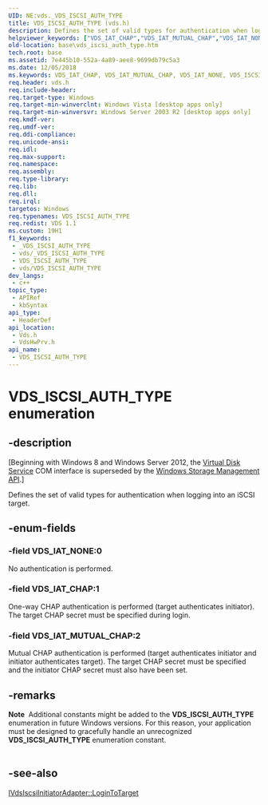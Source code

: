 ```yaml
---
UID: NE:vds._VDS_ISCSI_AUTH_TYPE
title: VDS_ISCSI_AUTH_TYPE (vds.h)
description: Defines the set of valid types for authentication when logging into an iSCSI target.
helpviewer_keywords: ["VDS_IAT_CHAP","VDS_IAT_MUTUAL_CHAP","VDS_IAT_NONE","VDS_ISCSI_AUTH_TYPE","VDS_ISCSI_AUTH_TYPE enumeration [VDS]","base.vds_iscsi_auth_type","vds/VDS_IAT_CHAP","vds/VDS_IAT_MUTUAL_CHAP","vds/VDS_IAT_NONE","vds/VDS_ISCSI_AUTH_TYPE","vdshwprv/VDS_IAT_CHAP","vdshwprv/VDS_IAT_MUTUAL_CHAP","vdshwprv/VDS_IAT_NONE","vdshwprv/VDS_ISCSI_AUTH_TYPE"]
old-location: base\vds_iscsi_auth_type.htm
tech.root: base
ms.assetid: 7e445b10-552a-4a89-aee8-9699db79c5a3
ms.date: 12/05/2018
ms.keywords: VDS_IAT_CHAP, VDS_IAT_MUTUAL_CHAP, VDS_IAT_NONE, VDS_ISCSI_AUTH_TYPE, VDS_ISCSI_AUTH_TYPE enumeration [VDS], base.vds_iscsi_auth_type, vds/VDS_IAT_CHAP, vds/VDS_IAT_MUTUAL_CHAP, vds/VDS_IAT_NONE, vds/VDS_ISCSI_AUTH_TYPE, vdshwprv/VDS_IAT_CHAP, vdshwprv/VDS_IAT_MUTUAL_CHAP, vdshwprv/VDS_IAT_NONE, vdshwprv/VDS_ISCSI_AUTH_TYPE
req.header: vds.h
req.include-header: 
req.target-type: Windows
req.target-min-winverclnt: Windows Vista [desktop apps only]
req.target-min-winversvr: Windows Server 2003 R2 [desktop apps only]
req.kmdf-ver: 
req.umdf-ver: 
req.ddi-compliance: 
req.unicode-ansi: 
req.idl: 
req.max-support: 
req.namespace: 
req.assembly: 
req.type-library: 
req.lib: 
req.dll: 
req.irql: 
targetos: Windows
req.typenames: VDS_ISCSI_AUTH_TYPE
req.redist: VDS 1.1
ms.custom: 19H1
f1_keywords:
 - _VDS_ISCSI_AUTH_TYPE
 - vds/_VDS_ISCSI_AUTH_TYPE
 - VDS_ISCSI_AUTH_TYPE
 - vds/VDS_ISCSI_AUTH_TYPE
dev_langs:
 - c++
topic_type:
 - APIRef
 - kbSyntax
api_type:
 - HeaderDef
api_location:
 - Vds.h
 - VdsHwPrv.h
api_name:
 - VDS_ISCSI_AUTH_TYPE
---
```


# VDS_ISCSI_AUTH_TYPE enumeration


## -description

<p class="CCE_Message">[Beginning with Windows 8 and Windows Server 2012, the <a href="/windows/desktop/VDS/virtual-disk-service-portal">Virtual Disk Service</a> COM interface is superseded by the <a href="/previous-versions/windows/desktop/stormgmt/windows-storage-management-api-portal">Windows Storage Management API</a>.]

Defines the set of valid types for authentication when logging into an iSCSI target.

## -enum-fields

### -field VDS_IAT_NONE:0

No authentication is performed.

### -field VDS_IAT_CHAP:1

One-way CHAP authentication is performed (target authenticates initiator). The target CHAP secret must be 
     specified during login.

### -field VDS_IAT_MUTUAL_CHAP:2

Mutual CHAP authentication is performed (target authenticates initiator and initiator authenticates 
     target). The target CHAP secret must be specified and the initiator CHAP secret must also have been set.

## -remarks

<div class="alert"><b>Note</b>  Additional constants might be added to the <b>VDS_ISCSI_AUTH_TYPE</b> enumeration in future Windows versions. For this reason, your application must be designed to gracefully handle an unrecognized <b>VDS_ISCSI_AUTH_TYPE</b> enumeration constant.</div>
<div> </div>

## -see-also

<a href="/windows/desktop/api/vds/nf-vds-ivdsiscsiinitiatoradapter-logintotarget">IVdsIscsiInitiatorAdapter::LoginToTarget</a>
